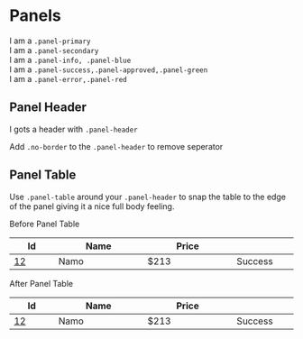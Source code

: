 # Panels

<div class="row">
    <div class="col">
        <div class="panel panel-primary">I am a <code>.panel-primary</code></div>
    </div>
    <div class="col">
        <div class="panel panel-secondary">I am a <code class="text-secondary">.panel-secondary</code></div>
    </div>
</div>
<div class="row">
    <div class="col">
        <div class="panel panel-info">I am a <code class="text-info">.panel-info, .panel-blue</code></div>
    </div>
    <div class="col">
        <div class="panel panel-success">I am a <code class="text-green">.panel-success,.panel-approved,.panel-green</code></div>
    </div>
    <div class="col">
        <div class="panel panel-error">I am a <code class="text-red">.panel-error,.panel-red</code></div>
    </div>
</div>

<h2>Panel Header</h2>

<div class="panel">
    <div class="panel-header">
        I gots a header with <code>.panel-header</code>
    </div>
    <p>Add <code>.no-border</code> to the <code>.panel-header</code> to remove seperator</p>
</div>

<h2>Panel Table</h2>

<p>Use <code>.panel-table</code> around your <code>.panel-header</code> to snap the table to the edge of the panel giving it a nice full body feeling.</p>

<div class="row">
    <div class="col">
        <div class="h5">Before Panel Table</div>
        <div class="panel">
            <table class="table">
                <thead>
                    <tr>
                        <th width="10%"><a>Id</a></th>
                        <th width="20%"><a>Name</a></th>
                        <th width="20%"><a>Price</a></th>
                        <th width="10%"></th>
                    </tr>
                </thead>
                <tbody>
                    <tr>
                        <td><a href="#">12</a></td>
                        <td>Namo</td>
                        <td>$213</td>
                        <td><span class="status-badge approved">Success</span></td>
                    </tr>
                </tbody>
            </table>
        </div>
    </div>
    <div class="col">
        <div class="h5">After Panel Table</div>
        <div class="panel">
            <div class="panel-table">
                <table class="table">
                    <thead>
                        <tr>
                            <th width="10%"><a>Id</a></th>
                            <th width="20%"><a>Name</a></th>
                            <th width="20%"><a>Price</a></th>
                            <th width="10%"></th>
                        </tr>
                    </thead>
                    <tbody>
                        <tr>
                            <td><a href="#">12</a></td>
                            <td>Namo</td>
                            <td>$213</td>
                            <td><span class="status-badge approved">Success</span></td>
                        </tr>
                    </tbody>
                </table>
            </div>
        </div>
    </div>
</div>